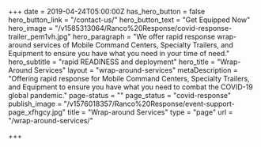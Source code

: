 +++
date = 2019-04-24T05:00:00Z
has_hero_button = false
hero_button_link = "/contact-us/"
hero_button_text = "Get Equipped Now"
hero_image = "/v1585313064/Ranco%20Response/covid-response-trailer_pem1vh.jpg"
hero_paragraph = "We offer rapid response wrap-around services of Mobile Command Centers, Specialty Trailers, and Equipment to ensure you have what you need in your time of need."
hero_subtitle = "rapid READINESS and deployment"
hero_title = "Wrap-Around Services"
layout = "wrap-around-services"
metaDescription = "Offering rapid response for Mobile Command Centers, Specialty Trailers, and Equipment to ensure you have what you need to combat the COVID-19 global pandemic."
page-status = ""
page_status = "covid-response"
publish_image = "/v1576018357/Ranco%20Response/event-support-page_xfhgcy.jpg"
title = "Wrap-around Services"
type = "page"
url = "/wrap-around-services/"

+++